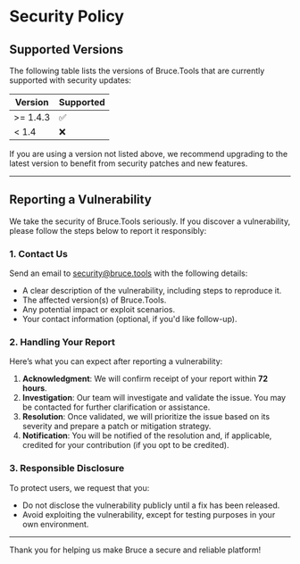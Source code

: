 # Security Policy

## Supported Versions

The following table lists the versions of Bruce.Tools that are currently supported with security updates:

| Version | Supported          |
| ------- | ------------------ |
| >= 1.4.3 | :white_check_mark: |
| < 1.4   | :x:                |

If you are using a version not listed above, we recommend upgrading to the latest version to benefit from security patches and new features.

---

## Reporting a Vulnerability

We take the security of Bruce.Tools seriously. If you discover a vulnerability, please follow the steps below to report it responsibly:

### 1. Contact Us
Send an email to [security@bruce.tools](mailto:security@bruce.tools) with the following details:
- A clear description of the vulnerability, including steps to reproduce it.
- The affected version(s) of Bruce.Tools.
- Any potential impact or exploit scenarios.
- Your contact information (optional, if you'd like follow-up).

### 2. Handling Your Report
Here’s what you can expect after reporting a vulnerability:
1. **Acknowledgment**: We will confirm receipt of your report within **72 hours**.
2. **Investigation**: Our team will investigate and validate the issue. You may be contacted for further clarification or assistance.
3. **Resolution**: Once validated, we will prioritize the issue based on its severity and prepare a patch or mitigation strategy.
4. **Notification**: You will be notified of the resolution and, if applicable, credited for your contribution (if you opt to be credited).

### 3. Responsible Disclosure
To protect users, we request that you:
- Do not disclose the vulnerability publicly until a fix has been released.
- Avoid exploiting the vulnerability, except for testing purposes in your own environment.

---

Thank you for helping us make Bruce a secure and reliable platform!
